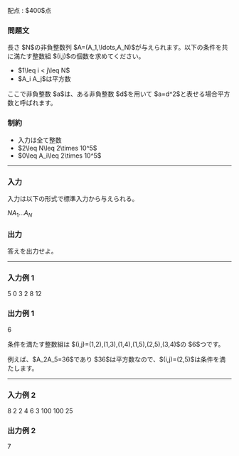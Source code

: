 
<div>

<span>

<span>

<p>
配点 : $400$点
</p>

<div>

<section>

### **問題文**

<p>
長さ $N$の非負整数列 $A=(A_1,\ldots,A_N)$が与えられます。以下の条件を共に満たす整数組 $(i,j)$の個数を求めてください。
</p>

<ul>

<li>
$1\leq i < j\leq N$
</li>

<li>
$A_i A_j$は平方数
</li>

</ul>

<p>
ここで非負整数 $a$は、ある非負整数 $d$を用いて $a=d^2$と表せる場合平方数と呼ばれます。
</p>

</section>

</div>

<div>

<section>

### **制約**

<ul>

<li>
入力は全て整数
</li>

<li>
$2\leq N\leq 2\times 10^5$
</li>

<li>
$0\leq A_i\leq 2\times 10^5$
</li>

</ul>

</section>

</div>

---

<div>

<div>

<section>

### **入力**

<p>
入力は以下の形式で標準入力から与えられる。
</p>

<div>

$N$$A_1$$\ldots$$A_N$
</div>

</section>

</div>

<div>

<section>

### **出力**

<p>
答えを出力せよ。
</p>

</section>

</div>

</div>

---

<div>

<section>

### **入力例 1**

<div>

5
0 3 2 8 12

</div>

</section>

</div>

<div>

<section>

### **出力例 1**

<div>

6

</div>

<p>
条件を満たす整数組は $(i,j)=(1,2),(1,3),(1,4),(1,5),(2,5),(3,4)$の $6$つです。
</p>

<p>
例えば、$A_2A_5=36$であり $36$は平方数なので、$(i,j)=(2,5)$は条件を満たします。
</p>

</section>

</div>

---

<div>

<section>

### **入力例 2**

<div>

8
2 2 4 6 3 100 100 25

</div>

</section>

</div>

<div>

<section>

### **出力例 2**

<div>

7

</div>

</section>

</div>

</span>

</span>

</div>

